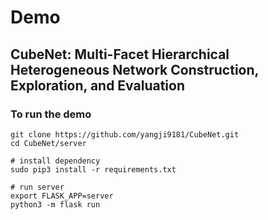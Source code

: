# Demo
## CubeNet: Multi-Facet Hierarchical Heterogeneous Network Construction, Exploration, and Evaluation
### To run the demo
```shell
git clone https://github.com/yangji9181/CubeNet.git
cd CubeNet/server

# install dependency
sudo pip3 install -r requirements.txt

# run server
export FLASK_APP=server
python3 -m flask run
```
